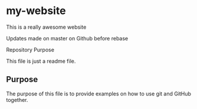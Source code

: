 # my-website

This is a really awesome website

Updates made on master on Github before rebase 


Repository Purpose

This file is just a readme file. 


## Purpose

The purpose of this file is to provide examples
on how to use git and GitHub together.